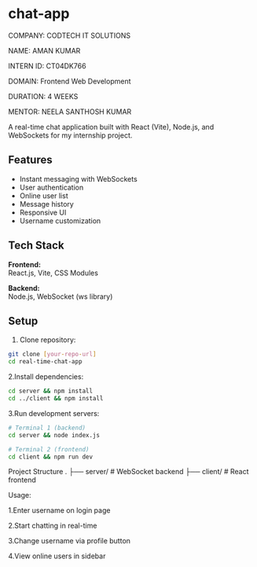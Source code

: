 # chat-app

COMPANY: CODTECH IT SOLUTIONS

NAME: AMAN KUMAR

INTERN ID: CT04DK766

DOMAIN: Frontend Web Development

DURATION: 4 WEEKS

MENTOR: NEELA SANTHOSH KUMAR

A real-time chat application built with React (Vite), Node.js, and WebSockets for my internship project.

## Features

- Instant messaging with WebSockets
- User authentication
- Online user list
- Message history
- Responsive UI
- Username customization

## Tech Stack

**Frontend:**  
React.js, Vite, CSS Modules

**Backend:**  
Node.js, WebSocket (ws library)

## Setup

1. Clone repository:
```bash
git clone [your-repo-url]
cd real-time-chat-app
```

2.Install dependencies:
```bash
cd server && npm install
cd ../client && npm install
```

3.Run development servers:
```bash
# Terminal 1 (backend)
cd server && node index.js

# Terminal 2 (frontend)
cd client && npm run dev
```

Project Structure
.
├── server/            # WebSocket backend
├── client/            # React frontend


Usage:

  1.Enter username on login page

  2.Start chatting in real-time

  3.Change username via profile button
  
  4.View online users in sidebar

  



